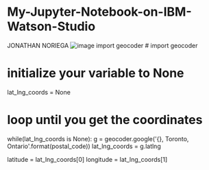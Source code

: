 # My-Jupyter-Notebook-on-IBM-Watson-Studio
JONATHAN NORIEGA 
![image](https://user-images.githubusercontent.com/126974834/229954422-c8d8c72e-d4a5-4d89-9859-1ce60066122c.png)
import geocoder # import geocoder

# initialize your variable to None
lat_lng_coords = None

# loop until you get the coordinates
while(lat_lng_coords is None):
  g = geocoder.google('{}, Toronto, Ontario'.format(postal_code))
  lat_lng_coords = g.latlng

latitude = lat_lng_coords[0]
longitude = lat_lng_coords[1]


